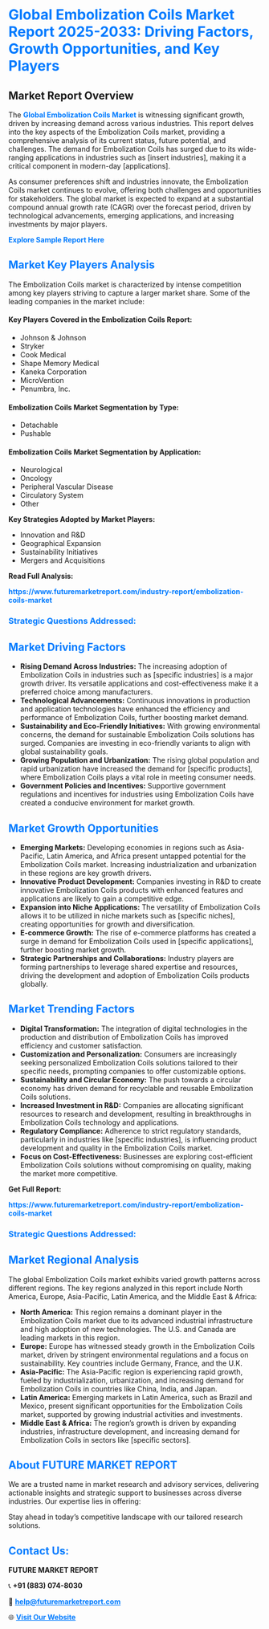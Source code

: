 <h1 style="color: #007BFF;">Global Embolization Coils Market Report 2025-2033: Driving Factors, Growth Opportunities, and Key Players</h1>

<section id="overview">
<h2>Market Report Overview</h2>
<p>The <a href="https://www.futuremarketreport.com/industry-report/embolization-coils-market" style="color: #007BFF; text-decoration: none;"><strong>Global Embolization Coils Market</strong></a> is witnessing significant growth, driven by increasing demand across various industries. This report delves into the key aspects of the Embolization Coils market, providing a comprehensive analysis of its current status, future potential, and challenges. The demand for Embolization Coils has surged due to its wide-ranging applications in industries such as [insert industries], making it a critical component in modern-day [applications].</p>
<p>As consumer preferences shift and industries innovate, the Embolization Coils market continues to evolve, offering both challenges and opportunities for stakeholders. The global market is expected to expand at a substantial compound annual growth rate (CAGR) over the forecast period, driven by technological advancements, emerging applications, and increasing investments by major players.</p>
</section>

<section id="overview">
<p><a href="https://www.futuremarketreport.com/request-sample/reportId=64545" style="color: #007BFF; text-decoration: none;"><strong>Explore Sample Report Here</strong></a></p>
</section>

<section id="key-players">
<h2 style="color: #007BFF;">Market Key Players Analysis</h2>
<p>The Embolization Coils market is characterized by intense competition among key players striving to capture a larger market share. Some of the leading companies in the market include:</p>
<h4>Key Players Covered in the Embolization Coils Report:</h4>
<ul><li>Johnson &amp; Johnson</li><li>Stryker</li><li>Cook Medical</li><li>Shape Memory Medical</li><li>Kaneka Corporation</li><li>MicroVention</li><li>Penumbra, Inc.</li></ul>
<h4>Embolization Coils Market Segmentation by Type:</h4>
<ul><li>Detachable</li><li>Pushable</li></ul>

<h4>Embolization Coils Market Segmentation by Application:</h4>
<ul><li>Neurological</li><li>Oncology</li><li>Peripheral Vascular Disease</li><li>Circulatory System</li><li>Other</li></ul>
<p><strong>Key Strategies Adopted by Market Players:</strong></p>
<ul>
<li>Innovation and R&D</li>
<li>Geographical Expansion</li>
<li>Sustainability Initiatives</li>
<li>Mergers and Acquisitions</li>
</ul>
</section>

<section>
<p><strong>Read Full Analysis: </strong></p><a href="https://www.futuremarketreport.com/industry-report/embolization-coils-market" style="color: #007BFF; text-decoration: none;"><strong>https://www.futuremarketreport.com/industry-report/embolization-coils-market</strong></a>
<h3 style="color: #007BFF;">Strategic Questions Addressed:</h3>
</section>

<section id="driving-factors">
<h2 style="color: #007BFF;">Market Driving Factors</h2>
<ul>
<li><strong>Rising Demand Across Industries:</strong> The increasing adoption of Embolization Coils in industries such as [specific industries] is a major growth driver. Its versatile applications and cost-effectiveness make it a preferred choice among manufacturers.</li>
<li><strong>Technological Advancements:</strong> Continuous innovations in production and application technologies have enhanced the efficiency and performance of Embolization Coils, further boosting market demand.</li>
<li><strong>Sustainability and Eco-Friendly Initiatives:</strong> With growing environmental concerns, the demand for sustainable Embolization Coils solutions has surged. Companies are investing in eco-friendly variants to align with global sustainability goals.</li>
<li><strong>Growing Population and Urbanization:</strong> The rising global population and rapid urbanization have increased the demand for [specific products], where Embolization Coils plays a vital role in meeting consumer needs.</li>
<li><strong>Government Policies and Incentives:</strong> Supportive government regulations and incentives for industries using Embolization Coils have created a conducive environment for market growth.</li>
</ul>
</section>

<section id="growth-opportunities">
<h2 style="color: #007BFF;">Market Growth Opportunities</h2>
<ul>
<li><strong>Emerging Markets:</strong> Developing economies in regions such as Asia-Pacific, Latin America, and Africa present untapped potential for the Embolization Coils market. Increasing industrialization and urbanization in these regions are key growth drivers.</li>
<li><strong>Innovative Product Development:</strong> Companies investing in R&D to create innovative Embolization Coils products with enhanced features and applications are likely to gain a competitive edge.</li>
<li><strong>Expansion into Niche Applications:</strong> The versatility of Embolization Coils allows it to be utilized in niche markets such as [specific niches], creating opportunities for growth and diversification.</li>
<li><strong>E-commerce Growth:</strong> The rise of e-commerce platforms has created a surge in demand for Embolization Coils used in [specific applications], further boosting market growth.</li>
<li><strong>Strategic Partnerships and Collaborations:</strong> Industry players are forming partnerships to leverage shared expertise and resources, driving the development and adoption of Embolization Coils products globally.</li>
</ul>
</section>

<section id="trending-factors">
<h2 style="color: #007BFF;">Market Trending Factors</h2>
<ul>
<li><strong>Digital Transformation:</strong> The integration of digital technologies in the production and distribution of Embolization Coils has improved efficiency and customer satisfaction.</li>
<li><strong>Customization and Personalization:</strong> Consumers are increasingly seeking personalized Embolization Coils solutions tailored to their specific needs, prompting companies to offer customizable options.</li>
<li><strong>Sustainability and Circular Economy:</strong> The push towards a circular economy has driven demand for recyclable and reusable Embolization Coils solutions.</li>
<li><strong>Increased Investment in R&D:</strong> Companies are allocating significant resources to research and development, resulting in breakthroughs in Embolization Coils technology and applications.</li>
<li><strong>Regulatory Compliance:</strong> Adherence to strict regulatory standards, particularly in industries like [specific industries], is influencing product development and quality in the Embolization Coils market.</li>
<li><strong>Focus on Cost-Effectiveness:</strong> Businesses are exploring cost-efficient Embolization Coils solutions without compromising on quality, making the market more competitive.</li>
</ul>
</section>

<section>
<p><strong>Get Full Report: </strong></p><a href="https://www.futuremarketreport.com/industry-report/embolization-coils-market" style="color: #007BFF; text-decoration: none;"><strong>https://www.futuremarketreport.com/industry-report/embolization-coils-market</strong></a>
<h3 style="color: #007BFF;">Strategic Questions Addressed:</h3>
</section>


<section id="regional-analysis">
<h2 style="color: #007BFF;">Market Regional Analysis</h2>
<p>The global Embolization Coils market exhibits varied growth patterns across different regions. The key regions analyzed in this report include North America, Europe, Asia-Pacific, Latin America, and the Middle East & Africa:</p>
<ul>
<li><strong>North America:</strong> This region remains a dominant player in the Embolization Coils market due to its advanced industrial infrastructure and high adoption of new technologies. The U.S. and Canada are leading markets in this region.</li>
<li><strong>Europe:</strong> Europe has witnessed steady growth in the Embolization Coils market, driven by stringent environmental regulations and a focus on sustainability. Key countries include Germany, France, and the U.K.</li>
<li><strong>Asia-Pacific:</strong> The Asia-Pacific region is experiencing rapid growth, fueled by industrialization, urbanization, and increasing demand for Embolization Coils in countries like China, India, and Japan.</li>
<li><strong>Latin America:</strong> Emerging markets in Latin America, such as Brazil and Mexico, present significant opportunities for the Embolization Coils market, supported by growing industrial activities and investments.</li>
<li><strong>Middle East & Africa:</strong> The region’s growth is driven by expanding industries, infrastructure development, and increasing demand for Embolization Coils in sectors like [specific sectors].</li>
</ul>
</section>

<footer>
<h2 style="color: #007BFF;">About FUTURE MARKET REPORT</h2>
<p>We are a trusted name in market research and advisory services, delivering actionable insights and strategic support to businesses across diverse industries. Our expertise lies in offering:</p>

<p>Stay ahead in today’s competitive landscape with our tailored research solutions.</p>

<h2 style="color: #007BFF;">Contact Us:</h2>
<p><strong>FUTURE MARKET REPORT</strong></p>
<p>📞 <strong>+91 (883) 074-8030</strong></p>
<p>📧 <strong><a href="mailto:help@futuremarketreport.com" style="color: #007BFF;">help@futuremarketreport.com</a></strong></p>
<p>🌐 <strong><a href="https://www.futuremarketreport.com/" style="color: #007BFF;">Visit Our Website</a></strong></p>
</footer>